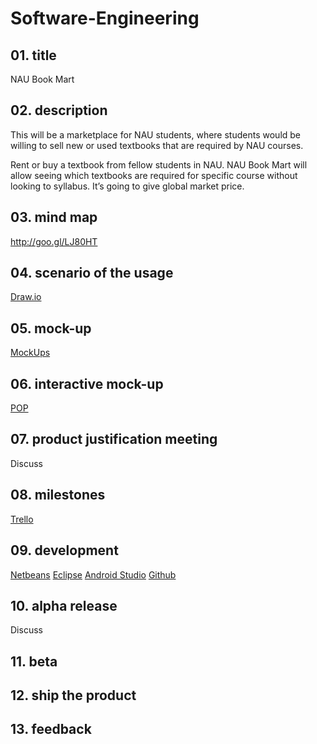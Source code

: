 Software-Engineering
====================

## 01. title

NAU Book Mart

## 02. description

This will be a marketplace for NAU students, where students would be willing to sell new or used textbooks that are required by NAU courses.

Rent or buy a textbook from fellow students in NAU. NAU Book Mart will allow seeing which textbooks are required for specific course without looking to syllabus. It’s going to give global market price.

## 03. mind map

http://goo.gl/LJ80HT

## 04. scenario of the usage

[Draw.io](http://j.mp/1mBfLfa)

## 05. mock-up

[MockUps](http://j.mp/1mBfJ6X)

## 06. interactive mock-up

[POP](http://j.mp/1mBfF7t)

## 07. product justification meeting

Discuss 

## 08. milestones

[Trello](http://j.mp/1mBfoRR)

## 09. development

[Netbeans](http://j.mp/1mBfDfG)
[Eclipse](http://j.mp/1mBfWar)
[Android Studio](http://j.mp/1mBfZTB)
[Github](http://j.mp/1mBg3mr)

## 10. alpha release

Discuss

## 11. beta

## 12. ship the product

## 13. feedback
